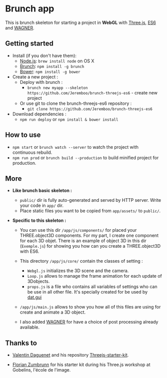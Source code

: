 # Brunch app


This is brunch skeleton for starting a project in **WebGL** with [Three.js](http://threejs.org/),  [ES6](http://es6-features.org) and [WAGNER](https://github.com/spite/Wagner).


## Getting started

* Install (if you don't have them):
  * [Node.js](http://nodejs.org): `brew install node` on OS X
  * [Brunch](http://brunch.io): `npm install -g brunch`
  * [Bower](http://bower.io): `npm install -g bower`
* Create a new project :
  * Deploy with brunch :
    * `brunch new myapp --skeleton https://github.com/Jeremboo/brunch-threejs-es6` - create new project
  * Or use git to clone the brunch-threejs-es6 repository :
    * `git clone https://github.com/Jeremboo/brunch-threejs-es6`
* Download dependencies :
    * `npm run deploy` or `npm install & bower install`


## How to use

* `npm start` or `brunch watch --server` to watch the project with continuous rebuild.
* `npm run prod` or `brunch build --production` to build minified project for production.


## More

* **Like brunch basic skeleton :**
  * `public/` dir is fully auto-generated and served by HTTP server.  Write your code in `app/` dir.
  * Place static files you want to be copied from `app/assets/` to `public/`.

* **Specific to this skeleton :**

  * You can use this dir `/app/js/components/` for placed your THREE.object3D components. For my part, I create one component for each 3D objet. There is an example of object 3D in this dir (`Exemple.js`) for showing you how can you create a THREE.object3D with ES6.

  * This directory `/app/js/core/` contain the classes of setting :
      * `Webgl.js` initializes the 3D scene and the camera.
      * `Loop.js` allows to manage the frame animation for each update of 3Dobjects.
      * `props.js` is a file who contains all variables of settings who can be use in all other file. It's specially created for be used by [dat.gui](https://workshop.chromeexperiments.com/examples/gui/#1--Basic-Usage)

  * `/app/js/main.js` allows to show you how all of this files are using for create and animate a 3D object.

  * I also added [WAGNER](https://github.com/spite/Wagner) for have a choice of post processing already available.


## Thanks to

   - [Valentin Daguenet](http://vdaguenet.fr/) and his repository [Threejs-starter-kit](https://github.com/vdaguenet/threejs-starter-kit).

   - [Florian Zumbrunn](http://www.floz.fr/) for his starter kit during his Three.js workshop at Gobelins, l'école de l'image.
